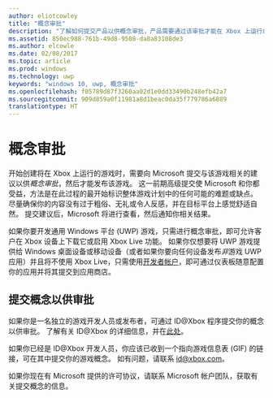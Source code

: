 ```yaml
---
author: eliotcowley
title: "概念审批"
description: "了解如何提交产品以供概念审批，产品需要通过该审批才能在 Xbox 上运行或使用 Xbox Live。"
ms.assetid: 850ec988-761b-49d8-9508-da8a83108de3
ms.author: elcowle
ms.date: 02/08/2017
ms.topic: article
ms.prod: windows
ms.technology: uwp
keywords: "windows 10, uwp, 概念审批"
ms.openlocfilehash: f05789d87f3260aa02d1e0dd33490b248efb42a7
ms.sourcegitcommit: 909d859a0f11981a8d1beac0da35f779786a6889
translationtype: HT
---
```

# <a name="concept-approval"></a>概念审批

开始创建将在 Xbox 上运行的游戏时，需要向 Microsoft 提交与该游戏相关的建议以供*概念审批*，然后才能发布该游戏。 这一前期高级提交使 Microsoft 和你都受益，方法是在此过程的最开始标识整体游戏计划中的任何可能的难题或缺点。 尽量确保你的内容没有过于粗俗、无礼或令人反感，并在目标平台上感觉舒适自然。 提交建议后，Microsoft 将进行查看，然后通知你相关结果。

如果你要开发通用 Windows 平台 (UWP) 游戏，只需进行概念审批，即可允许客户在 Xbox 设备上下载它或启用 Xbox Live 功能。 如果你仅想要将 UWP 游戏提供给 Windows 桌面设备或移动设备（或者如果你要向任何设备发布*非*游戏 UWP 应用）并且将不使用 Xbox Live，只需使用[开发者帐户](https://go.microsoft.com/fwlink/?LinkId=817223)，即可通过仪表板随意配置你的应用并将其提交到应用商店。

## <a name="submit-your-concept-for-approval"></a>提交概念以供审批

如果你是一名独立的游戏开发人员或发布者，可通过 ID@Xbox 程序提交你的概念以供审批。 了解有关 ID@Xbox 的详细信息，并在[此处](http://www.xbox.com/Developers/id)。

如果你已经是 ID@Xbox 开发人员，你应该已收到一个指向游戏信息表 (GIF) 的链接，可在其中提交你的游戏概念。 如有问题，请联系 [id@xbox.com](mailto:id@xbox.com)。

如果你现在有 Microsoft 提供的许可协议，请联系 Microsoft 帐户团队，获取有关提交概念的信息。